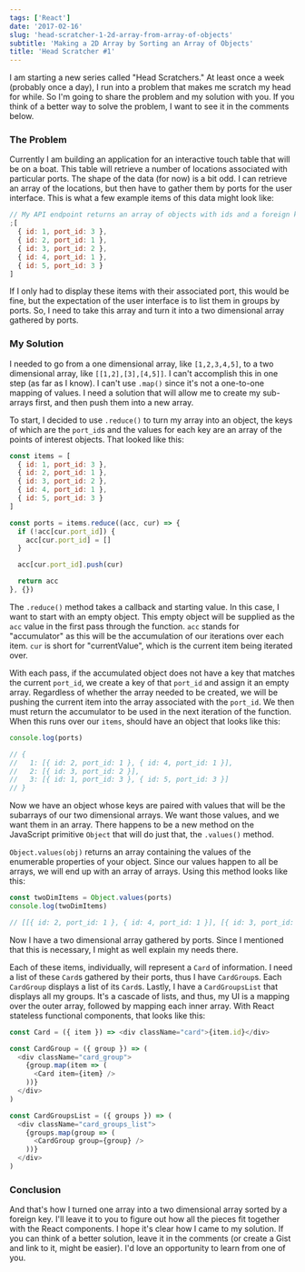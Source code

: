```yaml
---
tags: ['React']
date: '2017-02-16'
slug: 'head-scratcher-1-2d-array-from-array-of-objects'
subtitle: 'Making a 2D Array by Sorting an Array of Objects'
title: 'Head Scratcher #1'
---
```


I am starting a new series called "Head Scratchers." At least once a week (probably once a day), I run into a problem that makes me scratch my head for while. So I'm going to share the problem and my solution with you. If you think of a better way to solve the problem, I want to see it in the comments below.

### The Problem

Currently I am building an application for an interactive touch table that will be on a boat. This table will retrieve a number of locations associated with particular ports. The shape of the data (for now) is a bit odd. I can retrieve an array of the locations, but then have to gather them by ports for the user interface. This is what a few example items of this data might look like:

```javascript
// My API endpoint returns an array of objects with ids and a foreign key to a port
;[
  { id: 1, port_id: 3 },
  { id: 2, port_id: 1 },
  { id: 3, port_id: 2 },
  { id: 4, port_id: 1 },
  { id: 5, port_id: 3 }
]
```

If I only had to display these items with their associated port, this would be fine, but the expectation of the user interface is to list them in groups by ports. So, I need to take this array and turn it into a two dimensional array gathered by ports.

### My Solution

I needed to go from a one dimensional array, like `[1,2,3,4,5]`, to a two dimensional array, like `[[1,2],[3],[4,5]]`. I can't accomplish this in one step (as far as I know). I can't use `.map()` since it's not a one-to-one mapping of values. I need a solution that will allow me to create my sub-arrays first, and then push them into a new array.

To start, I decided to use `.reduce()` to turn my array into an object, the keys of which are the `port_id`s and the values for each key are an array of the points of interest objects. That looked like this:

```javascript
const items = [
  { id: 1, port_id: 3 },
  { id: 2, port_id: 1 },
  { id: 3, port_id: 2 },
  { id: 4, port_id: 1 },
  { id: 5, port_id: 3 }
]

const ports = items.reduce((acc, cur) => {
  if (!acc[cur.port_id]) {
    acc[cur.port_id] = []
  }

  acc[cur.port_id].push(cur)

  return acc
}, {})
```

The `.reduce()` method takes a callback and starting value. In this case, I want to start with an empty object. This empty object will be supplied as the `acc` value in the first pass through the function. `acc` stands for "accumulator" as this will be the accumulation of our iterations over each item. `cur` is short for "currentValue", which is the current item being iterated over.

With each pass, if the accumulated object does not have a key that matches the current `port_id`, we create a key of that `port_id` and assign it an empty array. Regardless of whether the array needed to be created, we will be pushing the current item into the array associated with the `port_id`. We then must return the accumulator to be used in the next iteration of the function. When this runs over our `items`, should have an object that looks like this:

```javascript
console.log(ports)

// {
//   1: [{ id: 2, port_id: 1 }, { id: 4, port_id: 1 }],
//   2: [{ id: 3, port_id: 2 }],
//   3: [{ id: 1, port_id: 3 }, { id: 5, port_id: 3 }]
// }
```

Now we have an object whose keys are paired with values that will be the subarrays of our two dimensional arrays. We want those values, and we want them in an array. There happens to be a new method on the JavaScript primitive `Object` that will do just that, the `.values()` method.

`Object.values(obj)` returns an array containing the values of the enumerable properties of your object. Since our values happen to all be arrays, we will end up with an array of arrays. Using this method looks like this:

```javascript
const twoDimItems = Object.values(ports)
console.log(twoDimItems)

// [[{ id: 2, port_id: 1 }, { id: 4, port_id: 1 }], [{ id: 3, port_id: 2 }], [{ id: 1, port_id: 3 }, { id: 5, port_id: 3 }]]
```

Now I have a two dimensional array gathered by ports. Since I mentioned that this is necessary, I might as well explain my needs there.

Each of these items, individually, will represent a `Card` of information. I need a list of these `Card`s gathered by their ports, thus I have `CardGroup`s. Each `CardGroup` displays a list of its `Card`s. Lastly, I have a `CardGroupsList` that displays all my groups. It's a cascade of lists, and thus, my UI is a mapping over the outer array, followed by mapping each inner array. With React stateless functional components, that looks like this:

```javascript
const Card = ({ item }) => <div className="card">{item.id}</div>

const CardGroup = ({ group }) => (
  <div className="card_group">
    {group.map(item => (
      <Card item={item} />
    ))}
  </div>
)

const CardGroupsList = ({ groups }) => (
  <div className="card_groups_list">
    {groups.map(group => (
      <CardGroup group={group} />
    ))}
  </div>
)
```

### Conclusion

And that's how I turned one array into a two dimensional array sorted by a foreign key. I'll leave it to you to figure out how all the pieces fit together with the React components. I hope it's clear how I came to my solution. If you can think of a better solution, leave it in the comments (or create a Gist and link to it, might be easier). I'd love an opportunity to learn from one of you.
